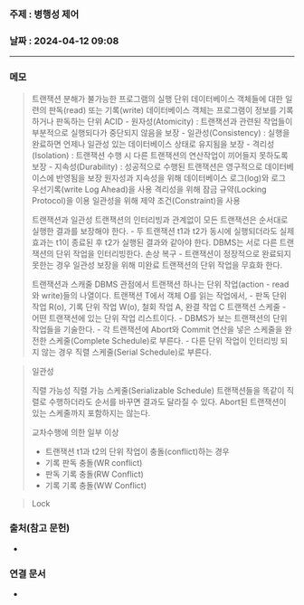 ### 주제 : 병행성 제어

### 날짜 : 2024-04-12 09:08
----
### 메모
> 트랜잭션
> 	분해가 불가능한 프로그램의 실행 단위
> 	데이터베이스 객체들에 대한 일련의 판독(read) 또는 기록(write)
> 	데이터베이스 객체는 프로그램이 정보를 기록하거나 판독하는 단위
> 	ACID
> 		- 원자성(Atomicity) : 트랜잭션과 관련된 작업들이 부분적으로 실행되다가 중단되지 않음을 보장
> 		- 일관성(Consistency) : 실행을 완료하면 언제나 일관성 있는 데이터베이스 상태로 유지됨을 보장
> 		- 격리성(Isolation) : 트랜잭션 수행 시 다른 트랜잭션의 연산작업이 끼어들지 못하도록 보장
> 		- 지속성(Durability) : 성공적으로 수행된 트랜잭션은 영구적으로 데이터베이스에 반영됨을 보장
> 	원자성과 지속성을 위해 데이터베이스 로그(log)와 로그 우선기록(write Log Ahead)을 사용
> 	격리성을 위해 잠금 규약(Locking Protocol)을 이용
> 	일관성을 위해 제약 조건(Constraint)을 사용
> 
> 트랜잭션과 일관성
> 	트랜잭션의 인터리빙과 관계없이 모든 트랜잭션은 순서대로 실행한 결과를 보장해야 한다.
> 		- 두 트랜잭션 t1과 t2가 동시에 실행되더라도 실제 효과는 t1이 종료된 후 t2가 실행된 결과와 같아야 한다.
> 	DBMS는 서로 다른 트랜잭션의 단위 작업을 인터리빙한다.
> 	손상 복구
> 		- 트랜잭션이 정장적으로 완료되지 못한는 경우 일관성 보장을 위해 미완료 트랜잭션의 단위 작업을 무효화 한다.
> 
> 트랜잭션과 스캐줄
> 	DBMS 관점에서 트랜잭션 하나는 단위 작업(action - read 와 write)들의 나열이다.
> 	트랜잭션 T에서 객체 O를 읽는 작업에서,
> 		- 판독 단위 작업 R(o), 기록 단위 작업 W(o), 철회 작업 A, 완결 작업 C
> 	트랜잭션 스케줄
> 		- 어떤 트랜잭션에 있는 단위 작업 리스트이다.
> 		- DBMS가 보는 트랜잭션의 단위 작업들을 기술한다.
> 		- 각 트랜잭션에 Abort와 Commit 연산을 넣은 스케줄을 완전한 스케줄(Complete Schedule)로 부른다.
> 		- 다른 단위 작업이 인터리빙 되지 않는 경우 직렬 스케줄(Serial Schedule)로 부른다.

> 일관성
> 
> 직렬 가능성
> 	직렬 가능 스케줄(Serializable Schedule)
> 	트랜잭션들을 똑같이 직렬로 수행하더라도 순서를 바꾸면 결과도 달라질 수 있다.
> 	Abort된 트랜잭션이 있는 스케줄까지 포함하지는 않는다.
> 
> 교차수행에 의한 일부 이상
> 	- 트랜잭션 t1과 t2의 단위 작업이 충돌(conflict)하는 경우
> 	- 기록 판독 충돌(WR conflict)
> 	- 판독 기록 충돌(RW Conflict)
> 	- 기록 기록 충돌(WW Conflict)

> Lock
> 

### 출처(참고 문헌)
-

### 연결 문서
-
